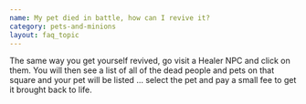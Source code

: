```yaml
---
name: My pet died in battle, how can I revive it?
category: pets-and-minions
layout: faq_topic
---
```

The same way you get yourself revived, go visit a Healer NPC and click on them. You will then see a list of all of the dead people and pets on that square and your pet will be listed ... select the pet and pay a small fee to get it brought back to life.